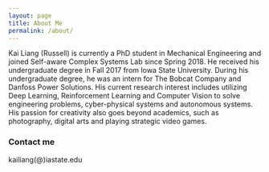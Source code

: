```yaml
---
layout: page
title: About Me
permalink: /about/
---
```


Kai Liang (Russell) is currently a PhD student in Mechanical Engineering and joined Self-aware Complex Systems Lab since Spring 2018. He received his undergraduate degree in Fall 2017 from Iowa State University. During his undergraduate degree, he was an intern for The Bobcat Company and Danfoss Power Solutions. His current research interest includes utilizing Deep Learning, Reinforcement Learning and Computer Vision to solve engineering problems, cyber-physical systems and autonomous systems. His passion for creativity also goes beyond academics, such as photography, digital arts and playing strategic video games.

### Contact me

kailiang(@)iastate.edu
